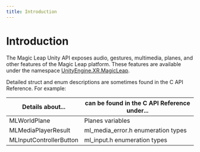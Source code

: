 ```yaml
---
title: Introduction
---
```


# Introduction





The Magic Leap Unity API exposes audio, gestures, multimedia, planes, and other features of the Magic Leap platform. These features are available under the namespace [UnityEngine.XR.MagicLeap](/versioned_docs/version-03-Jan-2023/unity-api/api/UnityEngine.XR.MagicLeap/UnityEngine.XR.MagicLeap.md).

Detailed struct and enum descriptions are sometimes found in the C API Reference. For example:


| Details about...  | can be found in the C API Reference under...   |
|  -------- | -------- |
|  MLWorldPlane  |  Planes  variables  |
|  MLMediaPlayerResult  |  ml&#95;media&#95;error.h  enumeration types  |
|  MLInputControllerButton  |  ml&#95;input.h  enumeration types  |


